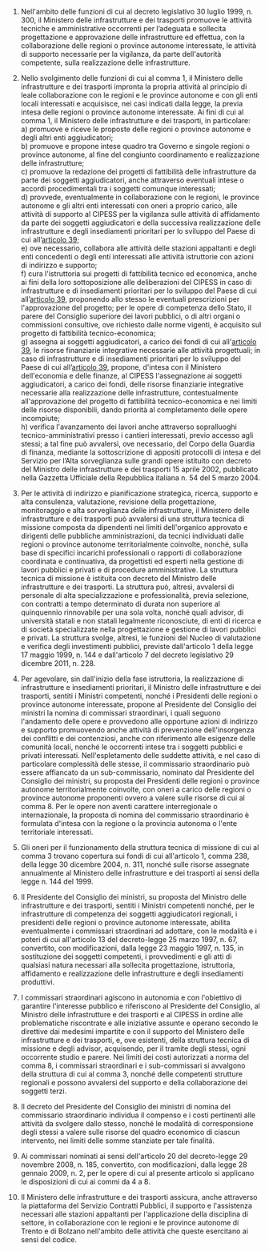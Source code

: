 1. Nell'ambito delle funzioni di cui al decreto legislativo 30 luglio 1999, n. 300, il Ministero delle infrastrutture e dei trasporti promuove le attività tecniche e amministrative occorrenti per l’adeguata e sollecita progettazione e approvazione delle infrastrutture ed effettua, con la collaborazione delle regioni o province autonome interessate, le attività di supporto necessarie per la vigilanza, da parte dell'autorità competente, sulla realizzazione delle infrastrutture.

2. Nello svolgimento delle funzioni di cui al comma 1, il Ministero delle infrastrutture e dei trasporti impronta la propria attività al principio di leale collaborazione con le regioni e le province autonome e con gli enti locali interessati e acquisisce, nei casi indicati dalla legge, la previa intesa delle regioni o province autonome interessate. Ai fini di cui al comma 1, il Ministero delle infrastrutture e dei trasporti, in particolare:<br>a) promuove e riceve le proposte delle regioni o province autonome e degli altri enti aggiudicatori;<br>b) promuove e propone intese quadro tra Governo e singole regioni o province autonome, al fine del congiunto coordinamento e realizzazione delle infrastrutture;<br>c) promuove la redazione dei progetti di fattibilità delle infrastrutture da parte dei soggetti aggiudicatori, anche attraverso eventuali intese o accordi procedimentali tra i soggetti comunque interessati;<br>d) provvede, eventualmente in collaborazione con le regioni, le province autonome e gli altri enti interessati con oneri a proprio carico, alle attività di supporto al CIPESS per la vigilanza sulle attività di affidamento da parte dei soggetti aggiudicatori e della successiva realizzazione delle infrastrutture e degli insediamenti prioritari per lo sviluppo del Paese di cui all’[articolo 39](/index.html?article=articolo-39&version=2);<br>e) ove necessario, collabora alle attività delle stazioni appaltanti e degli enti concedenti o degli enti interessati alle attività istruttorie con azioni di indirizzo e supporto;<br>f) cura l'istruttoria sui progetti di fattibilità tecnico ed economica, anche ai fini della loro sottoposizione alle deliberazioni del CIPESS in caso di infrastrutture e di insediamenti prioritari per lo sviluppo del Paese di cui all’[articolo 39](/index.html?article=articolo-39&version=2), proponendo allo stesso le eventuali prescrizioni per l'approvazione del progetto; per le opere di competenza dello Stato, il parere del Consiglio superiore dei lavori pubblici, o di altri organi o commissioni consultive, ove richiesto dalle norme vigenti, è acquisito sul progetto di fattibilità tecnico-economica;<br>g) assegna ai soggetti aggiudicatori, a carico dei fondi di cui all'[articolo 39](/index.html?article=articolo-39&version=2), le risorse finanziarie integrative necessarie alle attività progettuali; in caso di infrastrutture e di insediamenti prioritari per lo sviluppo del Paese di cui all’[articolo 39](/index.html?article=articolo-39&version=2), propone, d'intesa con il Ministero dell'economia e delle finanze, al CIPESS l'assegnazione ai soggetti aggiudicatori, a carico dei fondi, delle risorse finanziarie integrative necessarie alla realizzazione delle infrastrutture, contestualmente all'approvazione del progetto di fattibilità tecnico-economica e nei limiti delle risorse disponibili, dando priorità al completamento delle opere incompiute;<br>h) verifica l'avanzamento dei lavori anche attraverso sopralluoghi tecnico-amministrativi presso i cantieri interessati, previo accesso agli stessi; a tal fine può avvalersi, ove necessario, del Corpo della Guardia di finanza, mediante la sottoscrizione di appositi protocolli di intesa e del Servizio per l’Alta sorveglianza sulle grandi opere istituito con decreto del Ministro delle infrastrutture e dei trasporti 15 aprile 2002, pubblicato nella Gazzetta Ufficiale della Repubblica italiana n. 54 del 5 marzo 2004.

3. Per le attività di indirizzo e pianificazione strategica, ricerca, supporto e alta consulenza, valutazione, revisione della progettazione, monitoraggio e alta sorveglianza delle infrastrutture, il Ministero delle infrastrutture e dei trasporti può avvalersi di una struttura tecnica di missione composta da dipendenti nei limiti dell'organico approvato e dirigenti delle pubbliche amministrazioni, da tecnici individuati dalle regioni o province autonome territorialmente coinvolte, nonché, sulla base di specifici incarichi professionali o rapporti di collaborazione coordinata e continuativa, da progettisti ed esperti nella gestione di lavori pubblici e privati e di procedure amministrative. La struttura tecnica di missione è istituita con decreto del Ministro delle infrastrutture e dei trasporti. La struttura può, altresì, avvalersi di personale di alta specializzazione e professionalità, previa selezione, con contratti a tempo determinato di durata non superiore al quinquennio rinnovabile per una sola volta, nonché quali advisor, di università statali e non statali legalmente riconosciute, di enti di ricerca e di società specializzate nella progettazione e gestione di lavori pubblici e privati. La struttura svolge, altresì, le funzioni del Nucleo di valutazione e verifica degli investimenti pubblici, previste dall'articolo 1 della legge 17 maggio 1999, n. 144 e dall'articolo 7 del decreto legislativo 29 dicembre 2011, n. 228.

4. Per agevolare, sin dall'inizio della fase istruttoria, la realizzazione di infrastrutture e insediamenti prioritari, il Ministro delle infrastrutture e dei trasporti, sentiti i Ministri competenti, nonché i Presidenti delle regioni o province autonome interessate, propone al Presidente del Consiglio dei ministri la nomina di commissari straordinari, i quali seguono l'andamento delle opere e provvedono alle opportune azioni di indirizzo e supporto promuovendo anche attività di prevenzione dell'insorgenza dei conflitti e dei contenziosi, anche con riferimento alle esigenze delle comunità locali, nonché le occorrenti intese tra i soggetti pubblici e privati interessati. Nell'espletamento delle suddette attività, e nel caso di particolare complessità delle stesse, il commissario straordinario può essere affiancato da un sub-commissario, nominato dal Presidente del Consiglio dei ministri, su proposta dei Presidenti delle regioni o province autonome territorialmente coinvolte, con oneri a carico delle regioni o province autonome proponenti ovvero a valere sulle risorse di cui al comma 8. Per le opere non aventi carattere interregionale o internazionale, la proposta di nomina del commissario straordinario è formulata d'intesa con la regione o la provincia autonoma o l'ente territoriale interessati.

5. Gli oneri per il funzionamento della struttura tecnica di missione di cui al comma 3 trovano copertura sui fondi di cui all'articolo 1, comma 238, della legge 30 dicembre 2004, n. 311, nonché sulle risorse assegnate annualmente al Ministero delle infrastrutture e dei trasporti ai sensi della legge n. 144 del 1999.

6. Il Presidente del Consiglio dei ministri, su proposta del Ministro delle infrastrutture e dei trasporti, sentiti i Ministri competenti nonché, per le infrastrutture di competenza dei soggetti aggiudicatori regionali, i presidenti delle regioni o province autonome interessate, abilita eventualmente i commissari straordinari ad adottare, con le modalità e i poteri di cui all'articolo 13 del decreto-legge 25 marzo 1997, n. 67, convertito, con modificazioni, dalla legge 23 maggio 1997, n. 135, in sostituzione dei soggetti competenti, i provvedimenti e gli atti di qualsiasi natura necessari alla sollecita progettazione, istruttoria, affidamento e realizzazione delle infrastrutture e degli insediamenti produttivi.

7. I commissari straordinari agiscono in autonomia e con l'obiettivo di garantire l'interesse pubblico e riferiscono al Presidente del Consiglio, al Ministro delle infrastrutture e dei trasporti e al CIPESS in ordine alle problematiche riscontrate e alle iniziative assunte e operano secondo le direttive dai medesimi impartite e con il supporto del Ministero delle infrastrutture e dei trasporti, e, ove esistenti, della struttura tecnica di missione e degli advisor, acquisendo, per il tramite degli stessi, ogni occorrente studio e parere. Nei limiti dei costi autorizzati a norma del comma 8, i commissari straordinari e i sub-commissari si avvalgono della struttura di cui al comma 3, nonché delle competenti strutture regionali e possono avvalersi del supporto e della collaborazione dei soggetti terzi.

8. Il decreto del Presidente del Consiglio dei ministri di nomina del commissario straordinario individua il compenso e i costi pertinenti alle attività da svolgere dallo stesso, nonché le modalità di corresponsione degli stessi a valere sulle risorse del quadro economico di ciascun intervento, nei limiti delle somme stanziate per tale finalità.

9. Ai commissari nominati ai sensi dell'articolo 20 del decreto-legge 29 novembre 2008, n. 185, convertito, con modificazioni, dalla legge 28 gennaio 2009, n. 2, per le opere di cui al presente articolo si applicano le disposizioni di cui ai commi da 4 a 8.

10. Il Ministero delle infrastrutture e dei trasporti assicura, anche attraverso la piattaforma del Servizio Contratti Pubblici, il supporto e l'assistenza necessari alle stazioni appaltanti per l'applicazione della disciplina di settore, in collaborazione con le regioni e le province autonome di Trento e di Bolzano nell'ambito delle attività che queste esercitano ai sensi del codice.
